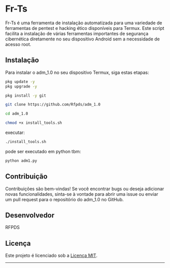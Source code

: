 # Fr-Ts

Fr-Ts é uma ferramenta de instalação automatizada para uma variedade de ferramentas de pentest e hacking ético disponíveis para Termux. Este script facilita a instalação de várias ferramentas importantes de segurança cibernética diretamente no seu dispositivo Android sem a necessidade de acesso root.

## Instalação

Para instalar o adm_1.0 no seu dispositivo Termux, siga estas etapas:
 ```bash
pkg update -y
pkg upgrade -y
 ```
 ```bash
pkg install -y git
```
```bash
git clone https://github.com/Rfpds/adm_1.0
```
```bash
cd adm_1.0
```
```bash
chmod +x install_tools.sh
```
executar:
```bash
./install_tools.sh
```
pode ser executado em python tbm:
```bash
python adm1.py
```

## Contribuição

Contribuições são bem-vindas! Se você encontrar bugs ou deseja adicionar novas funcionalidades, sinta-se à vontade para abrir uma issue ou enviar um pull request para o repositório do adm_1.0 no GitHub.

## Desenvolvedor
RFPDS

## Licença

Este projeto é licenciado sob a [Licença MIT](https://opensource.org/licenses/MIT).

---